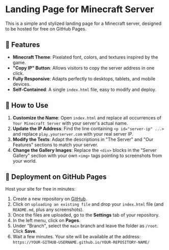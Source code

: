 # Landing Page for Minecraft Server

This is a simple and stylized landing page for a Minecraft server, designed to be hosted for free on GitHub Pages.

## 🎨 Features

- **Minecraft Theme**: Pixelated font, colors, and textures inspired by the game.
- **"Copy IP" Button**: Allows visitors to copy the server address in one click.
- **Fully Responsive**: Adapts perfectly to desktops, tablets, and mobile devices.
- **Self-Contained**: A single `index.html` file, easy to modify and deploy.

## 🔧 How to Use

1.  **Customize the Name**: Open `index.html` and replace all occurrences of `Your Minecraft Server` with your server's actual name.
2.  **Update the IP Address**: Find the line containing `<p id="server-ip" ...>` and replace `play.yourserver.com` with your real server IP.
3.  **Modify the Texts**: Adapt the descriptions in "The Server" and "Our Features" sections to match your server.
4.  **Change the Gallery Images**: Replace the `<div>` blocks in the "Server Gallery" section with your own `<img>` tags pointing to screenshots from your world.

## 🚀 Deployment on GitHub Pages

Host your site for free in minutes:

1.  Create a new repository on [GitHub](https://github.com/new).
2.  Click on `uploading an existing file` and drop your `index.html` file (and `README.md`, plus any screenshots).
3.  Once the files are uploaded, go to the **Settings** tab of your repository.
4.  In the left menu, click on **Pages**.
5.  Under "Branch", select the `main` branch and leave the folder as `/root`. Click **Save**.
6.  Wait a few minutes. Your site will be available at the address: `https://YOUR-GITHUB-USERNAME.github.io/YOUR-REPOSITORY-NAME/`

